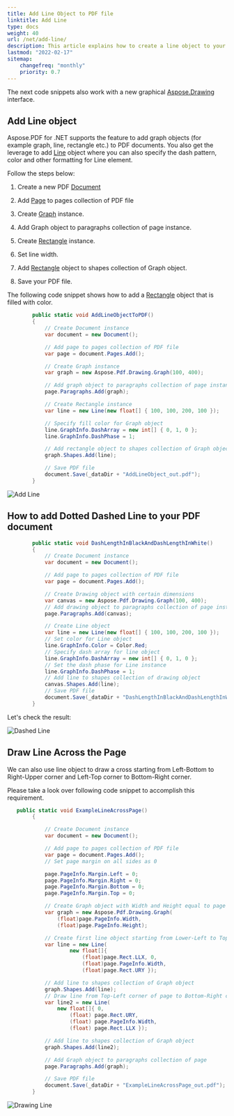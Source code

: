 ```yaml
---
title: Add Line Object to PDF file
linktitle: Add Line
type: docs
weight: 40
url: /net/add-line/
description: This article explains how to create a line object to your PDF using Aspose.PDF for .NET.
lastmod: "2022-02-17"
sitemap:
    changefreq: "monthly"
    priority: 0.7
---
```

<script type="application/ld+json">
{
    "@context": "https://schema.org",
    "@type": "TechArticle",
    "headline": "Add Line Object to PDF file",
    "alternativeHeadline": "How to create Line Object in PDF file",
    "author": {
        "@type": "Person",
        "name":"Anastasiia Holub",
        "givenName": "Anastasiia",
        "familyName": "Holub",
        "url":"https://www.linkedin.com/in/anastasiia-holub-750430225/"
    },
    "genre": "pdf document generation",
    "keywords": "pdf, c#, line in pdf",
    "wordcount": "302",
    "proficiencyLevel":"Beginner",
    "publisher": {
        "@type": "Organization",
        "name": "Aspose.PDF Doc Team",
        "url": "https://products.aspose.com/pdf",
        "logo": "https://www.aspose.cloud/templates/aspose/img/products/pdf/aspose_pdf-for-net.svg",
        "alternateName": "Aspose",
        "sameAs": [
            "https://facebook.com/aspose.pdf/",
            "https://twitter.com/asposepdf",
            "https://www.youtube.com/channel/UCmV9sEg_QWYPi6BJJs7ELOg/featured",
            "https://www.linkedin.com/company/aspose",
            "https://stackoverflow.com/questions/tagged/aspose",
            "https://aspose.quora.com/",
            "https://aspose.github.io/"
        ],
        "contactPoint": [
            {
                "@type": "ContactPoint",
                "telephone": "+1 903 306 1676",
                "contactType": "sales",
                "areaServed": "US",
                "availableLanguage": "en"
            },
            {
                "@type": "ContactPoint",
                "telephone": "+44 141 628 8900",
                "contactType": "sales",
                "areaServed": "GB",
                "availableLanguage": "en"
            },
            {
                "@type": "ContactPoint",
                "telephone": "+61 2 8006 6987",
                "contactType": "sales",
                "areaServed": "AU",
                "availableLanguage": "en"
            }
        ]
    },
    "url": "/net/add-line/",
    "mainEntityOfPage": {
        "@type": "WebPage",
        "@id": "/net/add-line/"
    },
    "dateModified": "2022-02-04",
    "description": "This article explains how to create a line object to your PDF using Aspose.PDF for .NET."
}
</script>

The next code snippets also work with a new graphical [Aspose.Drawing](/pdf/net/drawing/) interface.

## Add Line object

Aspose.PDF for .NET supports the feature to add graph objects (for example graph, line, rectangle etc.) to PDF documents. You also get the leverage to add [Line](https://reference.aspose.com/pdf/net/aspose.pdf.drawing/line) object where you can also specify the dash pattern, color and other formatting for Line element.

Follow the steps below:

1. Create a new PDF [Document](https://reference.aspose.com/pdf/net/aspose.pdf/document)

1. Add [Page](https://reference.aspose.com/pdf/net/aspose.pdf/page) to pages collection of PDF file

1. Create [Graph](https://reference.aspose.com/pdf/net/aspose.pdf.drawing/graph) instance.

1. Add Graph object to paragraphs collection of page instance.

1. Create [Rectangle](https://reference.aspose.com/pdf/net/aspose.pdf.drawing/rectangle) instance.

1. Set line width.

1. Add [Rectangle](https://reference.aspose.com/pdf/net/aspose.pdf.drawing/rectangle) object to shapes collection of Graph object.

1. Save your PDF file.

The following code snippet shows how to add a [Rectangle](https://reference.aspose.com/pdf/net/aspose.pdf.drawing/rectangle) object that is filled with color.

```csharp
        public static void AddLineObjectToPDF()
        {
            // Create Document instance
            var document = new Document();

            // Add page to pages collection of PDF file
            var page = document.Pages.Add();

            // Create Graph instance
            var graph = new Aspose.Pdf.Drawing.Graph(100, 400);

            // Add graph object to paragraphs collection of page instance
            page.Paragraphs.Add(graph);

            // Create Rectangle instance
            var line = new Line(new float[] { 100, 100, 200, 100 });

            // Specify fill color for Graph object
            line.GraphInfo.DashArray = new int[] { 0, 1, 0 };
            line.GraphInfo.DashPhase = 1;

            // Add rectangle object to shapes collection of Graph object
            graph.Shapes.Add(line);

            // Save PDF file
            document.Save(_dataDir + "AddLineObject_out.pdf");
        }
```

![Add Line](add_line.png)

## How to add Dotted Dashed Line to your PDF document

```csharp
        public static void DashLengthInBlackAndDashLengthInWhite()
        {
            // Create Document instance
            var document = new Document();

            // Add page to pages collection of PDF file
            var page = document.Pages.Add();

            // Create Drawing object with certain dimensions
            var canvas = new Aspose.Pdf.Drawing.Graph(100, 400);
            // Add drawing object to paragraphs collection of page instance
            page.Paragraphs.Add(canvas);

            // Create Line object
            var line = new Line(new float[] { 100, 100, 200, 100 });
            // Set color for Line object
            line.GraphInfo.Color = Color.Red;
            // Specify dash array for line object
            line.GraphInfo.DashArray = new int[] { 0, 1, 0 };
            // Set the dash phase for Line instance
            line.GraphInfo.DashPhase = 1;
            // Add line to shapes collection of drawing object
            canvas.Shapes.Add(line);
            // Save PDF file
            document.Save(_dataDir + "DashLengthInBlackAndDashLengthInWhite_out.pdf");
        }
```

Let's check the result:

![Dashed Line](dash_line.png)

## Draw Line Across the Page

We can also use line object to draw a cross starting from Left-Bottom to Right-Upper corner and Left-Top corner to Bottom-Right corner.

Please take a look over following code snippet to accomplish this requirement.

```csharp
   public static void ExampleLineAcrossPage()
        {

            // Create Document instance
            var document = new Document();

            // Add page to pages collection of PDF file
            var page = document.Pages.Add();
            // Set page margin on all sides as 0

            page.PageInfo.Margin.Left = 0;
            page.PageInfo.Margin.Right = 0;
            page.PageInfo.Margin.Bottom = 0;
            page.PageInfo.Margin.Top = 0;

            // Create Graph object with Width and Height equal to page dimensions
            var graph = new Aspose.Pdf.Drawing.Graph(
                (float)page.PageInfo.Width,
                (float)page.PageInfo.Height);

            // Create first line object starting from Lower-Left to Top-Right corner of page
            var line = new Line(
                    new float[]{
                        (float)page.Rect.LLX, 0,
                        (float)page.PageInfo.Width,
                        (float)page.Rect.URY });

            // Add line to shapes collection of Graph object
            graph.Shapes.Add(line);
            // Draw line from Top-Left corner of page to Bottom-Right corner of page
            var line2 = new Line(
                new float[]{ 0,
                    (float) page.Rect.URY,
                    (float) page.PageInfo.Width,
                    (float) page.Rect.LLX });

            // Add line to shapes collection of Graph object
            graph.Shapes.Add(line2);

            // Add Graph object to paragraphs collection of page
            page.Paragraphs.Add(graph);

            // Save PDF file
            document.Save(_dataDir + "ExampleLineAcrossPage_out.pdf");
        }
```

![Drawing Line](draw_line.png)

<script type="application/ld+json">
{
    "@context": "http://schema.org",
    "@type": "SoftwareApplication",
    "name": "Aspose.PDF for .NET Library",
    "image": "https://www.aspose.cloud/templates/aspose/img/products/pdf/aspose_pdf-for-net.svg",
    "url": "https://www.aspose.com/",
    "publisher": {
        "@type": "Organization",
        "name": "Aspose.PDF",
        "url": "https://products.aspose.com/pdf",
        "logo": "https://www.aspose.cloud/templates/aspose/img/products/pdf/aspose_pdf-for-net.svg",
        "alternateName": "Aspose",
        "sameAs": [
            "https://facebook.com/aspose.pdf/",
            "https://twitter.com/asposepdf",
            "https://www.youtube.com/channel/UCmV9sEg_QWYPi6BJJs7ELOg/featured",
            "https://www.linkedin.com/company/aspose",
            "https://stackoverflow.com/questions/tagged/aspose",
            "https://aspose.quora.com/",
            "https://aspose.github.io/"
        ],
        "contactPoint": [
            {
                "@type": "ContactPoint",
                "telephone": "+1 903 306 1676",
                "contactType": "sales",
                "areaServed": "US",
                "availableLanguage": "en"
            },
            {
                "@type": "ContactPoint",
                "telephone": "+44 141 628 8900",
                "contactType": "sales",
                "areaServed": "GB",
                "availableLanguage": "en"
            },
            {
                "@type": "ContactPoint",
                "telephone": "+61 2 8006 6987",
                "contactType": "sales",
                "areaServed": "AU",
                "availableLanguage": "en"
            }
        ]
    },
    "offers": {
        "@type": "Offer",
        "price": "1199",
        "priceCurrency": "USD"
    },
    "applicationCategory": "PDF Manipulation Library for .NET",
    "downloadUrl": "https://www.nuget.org/packages/Aspose.PDF/",
    "operatingSystem": "Windows, MacOS, Linux",
    "screenshot": "https://docs.aspose.com/pdf/net/create-pdf-document/screenshot.png",
    "softwareVersion": "2022.1",
    "aggregateRating": {
        "@type": "AggregateRating",
        "ratingValue": "5",
        "ratingCount": "16"
    }
}
</script>
